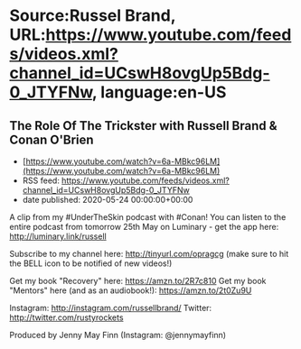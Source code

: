 # Source:Russel Brand, URL:https://www.youtube.com/feeds/videos.xml?channel_id=UCswH8ovgUp5Bdg-0_JTYFNw, language:en-US

## The Role Of The Trickster with Russell Brand & Conan O'Brien
 - [https://www.youtube.com/watch?v=6a-MBkc96LM](https://www.youtube.com/watch?v=6a-MBkc96LM)
 - RSS feed: https://www.youtube.com/feeds/videos.xml?channel_id=UCswH8ovgUp5Bdg-0_JTYFNw
 - date published: 2020-05-24 00:00:00+00:00

A clip from my #UnderTheSkin podcast with #Conan! You can listen to the entire podcast from tomorrow 25th May on Luminary - get the app here: http://luminary.link/russell

Subscribe to my channel here: http://tinyurl.com/opragcg
(make sure to hit the BELL icon to be notified of new videos!)

Get my book "Recovery" here: https://amzn.to/2R7c810
Get my book "Mentors" here (and as an audiobook!): https://amzn.to/2t0Zu9U

Instagram: http://instagram.com/russellbrand/
Twitter: http://twitter.com/rustyrockets

Produced by Jenny May Finn (Instagram: @jennymayfinn)


